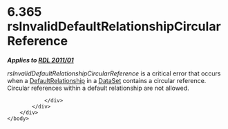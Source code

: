 <html dir="LTR" xmlns:mshelp="http://msdn.microsoft.com/mshelp" xmlns:ddue="http://ddue.schemas.microsoft.com/authoring/2003/5" xmlns:xlink="http://www.w3.org/1999/xlink" xmlns:tool="http://www.microsoft.com/tooltip">
    <head>
        <meta http-equiv="Content-Type" content="text/html; CHARSET=utf-8"></meta>
        <meta name="save" content="history"></meta>
        <title>6.365 rsInvalidDefaultRelationshipCircularReference</title>
        <xml>
            <mshelp:toctitle title="6.365 rsInvalidDefaultRelationshipCircularReference"></mshelp:toctitle>
            <mshelp:rltitle title="[MS-RDL]: rsInvalidDefaultRelationshipCircularReference"></mshelp:rltitle>
            <mshelp:keyword index="A" term="d5057520-ce97-49f5-aa9e-6f713d705c8c"></mshelp:keyword>
            <mshelp:attr name="DCSext.ContentType" value="open specification"></mshelp:attr>
            <mshelp:attr name="AssetID" value="d5057520-ce97-49f5-aa9e-6f713d705c8c"></mshelp:attr>
            <mshelp:attr name="TopicType" value="kbRef"></mshelp:attr>
            <mshelp:attr name="DCSext.Title" value="[MS-RDL]: rsInvalidDefaultRelationshipCircularReference" />
        </xml>
    </head>
    <body>
        <div id="header">
            <h1 class="heading">6.365 rsInvalidDefaultRelationshipCircularReference</h1>
        </div>
        <div id="mainSection">
            <div id="mainBody">
                <div id="allHistory" class="saveHistory"></div>
                <div id="sectionSection0" class="section" name="collapseableSection">
                    

<p><b><i>Applies to </i></b><a href="bf2bab1a-b608-4bcc-b718-1cc1baa9579c.html"><b><i>RDL 2011/01</i></b></a></p>

<p><i>rsInvalidDefaultRelationshipCircularReference</i> is a
critical error that occurs when a <a href="9fa528f6-2956-4f90-98c8-831aeb45aa26.html">DefaultRelationship</a> in a <a href="a14782b0-2e2f-4305-83a3-3de3fd750b6a.html">DataSet</a> contains a
circular reference. Circular references within a default relationship are not
allowed.</p>


                </div>
            </div>
        </div>
    </body>
</html>